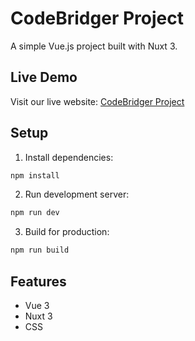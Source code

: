 # CodeBridger Project

A simple Vue.js project built with Nuxt 3.

## Live Demo
Visit our live website: [CodeBridger Project](https://shayan-ardalan.github.io/codebridger-project02/)

## Setup

1. Install dependencies:
```bash
npm install
```

2. Run development server:
```bash
npm run dev
```

3. Build for production:
```bash
npm run build
```

## Features

- Vue 3
- Nuxt 3
- CSS 